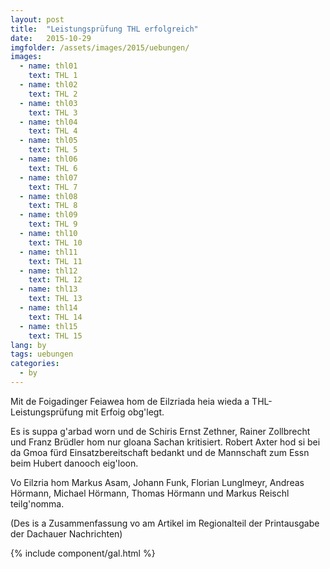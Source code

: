 ```yaml
---
layout: post
title:  "Leistungsprüfung THL erfolgreich"
date:   2015-10-29
imgfolder: /assets/images/2015/uebungen/
images:
  - name: thl01
    text: THL 1
  - name: thl02
    text: THL 2
  - name: thl03
    text: THL 3
  - name: thl04
    text: THL 4
  - name: thl05
    text: THL 5
  - name: thl06
    text: THL 6
  - name: thl07
    text: THL 7
  - name: thl08
    text: THL 8
  - name: thl09
    text: THL 9
  - name: thl10
    text: THL 10
  - name: thl11
    text: THL 11
  - name: thl12
    text: THL 12
  - name: thl13
    text: THL 13
  - name: thl14
    text: THL 14
  - name: thl15
    text: THL 15
lang: by
tags: uebungen
categories:
  - by
---
```


Mit de Foigadinger Feiawea hom de Eilzriada heia wieda a THL-Leistungsprüfung mit Erfoig obg'legt.

Es is suppa g'arbad worn und de Schiris Ernst Zethner, Rainer Zollbrecht und Franz Brüdler hom nur gloana Sachan kritisiert. Robert Axter hod si bei da Gmoa fürd Einsatzbereitschaft bedankt und de Mannschaft zum Essn beim Hubert danooch eig'loon.

Vo Eilzria hom Markus Asam, Johann Funk, Florian Lunglmeyr, Andreas Hörmann, Michael Hörmann, Thomas Hörmann und Markus Reischl teilg'nomma.

(Des is a Zusammenfassung vo am Artikel im Regionalteil der Printausgabe der Dachauer Nachrichten)

{% include component/gal.html %}


